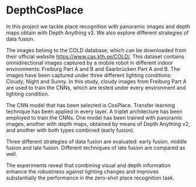 # DepthCosPlace
In this project we tackle place recognition with panoramic images and depth maps obtain with Depth Anything v2. We also explore different strategies of data fusion.

The images belong to the COLD database, which can be downloaded from their official website https://www.cas.kth.se/COLD/. This dataset contains omnidirectional images captured by a mobile robot in different indoor environments: Freiburg Part A and B and Saarbrücken Part A and B. The images have been captured under three different lighting conditions: Cloudy, Night and Sunny. In this study, cloudy images from Freiburg Part A are used to train the CNNs, which are tested under every environment and lighting condition.

The CNN model that has been selected is CosPlace. Transfer learning technique has been applied in every layer. A triplet architecture has been employed to train the CNNs. One model has been trained with panoramic images, another with depth maps, obtained by means of Depth Anything v2, and another with both types combined (early fusion). 

Three different strategies of data fusion are evaluated: early fusion, middle fusion and late fusion. 
Different techniques of late fusion are compared as well. 

The experiments reveal that combining visual and depth information enhance the robustness against lighting changes and improves substantially the performance in the zero-shot place recognition task. 
